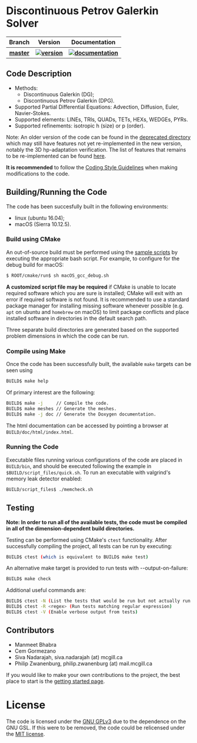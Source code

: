# Discontinuous Petrov Galerkin Solver

<table>
	<tr>
		<th>Branch</th>
		<th>Version</th>
		<th>Documentation</th>
	</tr>
	<tr>
		<th>
			<a href="https://github.com/PhilipZwanenburg/DPGSolver/tree/master">
				master
			</a>
		</th>
		<th>
			<a href="https://badge.fury.io/">
				<img src="https://badge.fury.io/gh/PhilipZwanenburg%2FDPGSolver.svg"
				     title="version">
			</a>
		</th>
		<th>
			<a href="https://codedocs.xyz/PhilipZwanenburg/DPGSolver/">
				<img src="https://codedocs.xyz/PhilipZwanenburg/DPGSolver.svg"
				     title="documentation">
			</a>
		</th>
	</tr>
</table>


## Code Description
- Methods:
	- Discontinuous Galerkin (DG);
	- Discontinuous Petrov Galerkin (DPG).
- Supported Partial Differential Equations: Advection, Diffusion, Euler, Navier-Stokes.
- Supported elements: LINEs, TRIs, QUADs, TETs, HEXs, WEDGEs, PYRs.
- Supported refinements: isotropic h (size) or p (order).

Note: An older version of the code can be found in the [deprecated directory](deprecated) which may
still have features not yet re-implemented in the new version, notably the 3D hp-adaptation
verification. The list of features that remains to be re-implemented can be found
[here](todo_reimplementation.md).

**It is recommended** to follow the [Coding Style Guidelines](STYLE.md) when making modifications to
the code.

## Building/Running the Code

The code has been succesfully built in the following environments:
- linux (ubuntu 16.04);
- macOS (Sierra 10.12.5).

### Build using CMake

An out-of-source build must be performed using the [sample scripts](cmake/run) by executing the
appropriate bash script. For example, to configure for the debug build for macOS:
```sh
$ ROOT/cmake/run$ sh macOS_gcc_debug.sh
```

**A customized script file may be required** if CMake is unable to locate required software which
you are sure is installed; CMake will exit with an error if required software is not found. It is
recommended to use a standard package manager for installing missing software whenever possible
(e.g. `apt` on ubuntu and `homebrew` on macOS) to limit package conflicts and place installed
software in directories in the default search path.

Three separate build directories are generated based on the supported problem dimensions in which
the code can be run.

### Compile using Make

Once the code has been successfully built, the available `make` targets can be seen using
```sh
BUILD$ make help
```

Of primary interest are the following:
```sh
BUILD$ make -j     // Compile the code.
BUILD$ make meshes // Generate the meshes.
BUILD$ make -j doc // Generate the Doxygen documentation.
```

The html documentation can be accessed by pointing a browser at `BUILD/doc/html/index.html`.

### Running the Code

Executable files running various configurations of the code are placed in `BUILD/bin`, and should be executed following
the example in `$BUILD/script_files/quick.sh`. To run an executable with valgrind's memory leak detector enabled:
```sh
BUILD/script_files$ ./memcheck.sh
```

## Testing

**Note: In order to run all of the available tests, the code must be compiled in all of the dimension-dependent build
directories.**

Testing can be performed using CMake's `ctest` functionality. After successfully compiling the project, all tests can be
run by executing:
```sh
BUILD$ ctest (which is equivalent to BUILD$ make test)
```

An alternative make target is provided to run tests with --output-on-failure:
```sh
BUILD$ make check
```

Additional useful commands are:
```sh
BUILD$ ctest -N (List the tests that would be run but not actually run them)
BUILD$ ctest -R <regex> (Run tests matching regular expression)
BUILD$ ctest -V (Enable verbose output from tests)
```

## Contributors

- Manmeet Bhabra
- Cem Gormezano
- Siva Nadarajah, siva.nadarajah (at) mcgill.ca
- Philip Zwanenburg, philip.zwanenburg (at) mail.mcgill.ca

If you would like to make your own contributions to the project, the best place to start is the 
[getting started page](https://codedocs.xyz/PhilipZwanenburg/DPGSolver/md_doc_GETTING_STARTED.html).

# License

The code is licensed under the [GNU GPLv3](LICENSE.md) due to the dependence on the GNU GSL. If this
were to be removed, the code could be relicensed under the
[MIT license](https://opensource.org/licenses/MIT).
